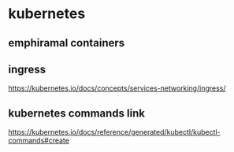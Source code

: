# kubernetes

## emphiramal containers 

## ingress 

https://kubernetes.io/docs/concepts/services-networking/ingress/

## kubernetes commands link

https://kubernetes.io/docs/reference/generated/kubectl/kubectl-commands#create
